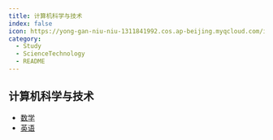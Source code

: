 ```yaml
---
title: 计算机科学与技术
index: false
icon: https://yong-gan-niu-niu-1311841992.cos.ap-beijing.myqcloud.com/images/%E5%AD%A6%E4%B9%A0.svg
category:
  - Study
  - ScienceTechnology
  - README
---
```



## 计算机科学与技术

- [数学](Math/)
- [英语](English/)

